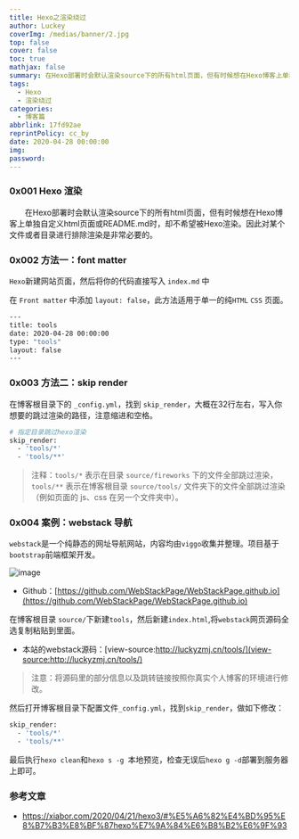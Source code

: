 ```yaml
---
title: Hexo之渲染绕过
author: Luckey
coverImg: /medias/banner/2.jpg
top: false
cover: false
toc: true
mathjax: false
summary: 在Hexo部署时会默认渲染source下的所有html页面，但有时候想在Hexo博客上单独自定义html页面或README.md时，却不希望被Hexo渲染。
tags:
  - Hexo
  - 渲染绕过
categories:
  - 博客篇
abbrlink: 17fd92ae
reprintPolicy: cc_by
date: 2020-04-28 00:00:00
img:
password:
---
```


### 0x001 Hexo 渲染

&emsp;&emsp;在Hexo部署时会默认渲染source下的所有html页面，但有时候想在Hexo博客上单独自定义html页面或README.md时，却不希望被Hexo渲染。因此对某个文件或者目录进行排除渲染是非常必要的。

### 0x002 方法一：font matter

`Hexo`新建网站页面，然后将你的代码直接写入 `index.md` 中

在 `Front matter` 中添加 `layout: false`，此方法适用于单一的纯`HTML`
`CSS` 页面。

```bash
---
title: tools
date: 2020-04-28 00:00:00
type: "tools"
layout: false
---
```

### 0x003 方法二：skip render

在博客根目录下的 `_config.yml`，找到 `skip_render`，大概在32行左右，写入你想要的跳过渲染的路径，注意缩进和空格。


```bash
# 指定目录跳过hexo渲染
skip_render:
  - 'tools/*'
  - 'tools/**'
```

>注释：`tools/*` 表示在目录 `source/fireworks` 下的文件全部跳过渲染，`tools/**` 表示在博客根目录 `source/tools/` 文件夹下的文件全部跳过渲染（例如页面的 js、css 在另一个文件夹中）。

### 0x004 案例：webstack 导航 

`webstack`是一个纯静态的网址导航网站，内容均由`viggo`收集并整理。项目基于`bootstrap`前端框架开发。

![image](https://camo.githubusercontent.com/41111c4c1d9922982f380566e6a2f8415204c52c/687474703a2f2f7777772e776562737461636b2e63632f6173736574732f696d616765732f707265766965772e676966)

- Github：[https://github.com/WebStackPage/WebStackPage.github.io](https://github.com/WebStackPage/WebStackPage.github.io)

在博客根目录 `source/`下新建`tools`，然后新建`index.html`,将`webstack`网页源码全选复制粘贴到里面。

- 本站的webstack源码：[view-source:http://luckyzmj.cn/tools/](view-source:http://luckyzmj.cn/tools/)

>注意：将源码里的部分信息以及跳转链接按照你真实个人博客的环境进行修改。

然后打开博客根目录下配置文件`_config.yml`，找到`skip_render`，做如下修改：

```bash
skip_render:
  - 'tools/*'
  - 'tools/**'
```

最后执行`hexo clean`和`hexo s -g `本地预览，检查无误后`hexo g -d`部署到服务器上即可。


### 参考文章

- https://xiabor.com/2020/04/21/hexo3/#%E5%A6%82%E4%BD%95%E8%B7%B3%E8%BF%87hexo%E7%9A%84%E6%B8%B2%E6%9F%93



